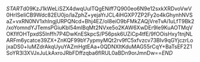 $START$d09KzJ1kWeLiSZX4dwqUulTQgENiff7Q900eo6N9e12sxkXRDvoVwV0HrISeIiCB9Wdc82EU0jo/laZphZ+yejaYrJCL4iHGXP7ZP2Fy2o4kGhynhNVSaZ+vxRN0NV1xhIngjURPQNcd+Bhj4EZ/oI8eiO9bFMkZAQjVreTvAi1uLfT9Bk2/xoYomndYJTemsPGiuKbl54mlBqMt2NVxe5o2KAW6XwDEr9le9KuAOTMqVOKflfOHTpxdS5lnffh7P4DwKnESkpcS/P56psk6UZiCp4tfE/9fOOisHxy1tnjNLARFm6ycatce39ZX+ZnKQF99bY7ypmyMQt2rv9fC5xfvzcv73BIv9qGYjczrLojxaDS0+luMZdrAkqUyuYAZmHgtEAa+0QDNXItKduMAG55rCqY+BaTsEF2Z1SoYR3l3XVJxJuLkAxroJRbFDffzqba6flRUL0aBDn9orJmnDw==$END$